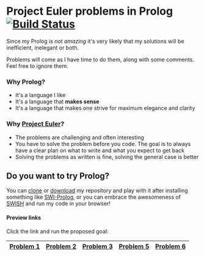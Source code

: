 # Project Euler problems in Prolog [![Build Status](https://api.cirrus-ci.com/github/fp555/euler-prolog.svg)](https://cirrus-ci.com/github/fp555/euler-prolog)
Since my Prolog is *not amazing* it's very likely that my solutions will be inefficient, inelegant or both.

Problems will come as I have time to do them, along with some comments. Feel free to ignore them.
### Why Prolog?
- It's a language I like
- It's a language that **makes sense**
- It's a language that makes one strive for maximum elegance and clarity
### Why [Project Euler](https://projecteuler.net/about)?
- The problems are challenging and often interesting
- You have to solve the problem before you code. The goal is to always have a clear plan on what to write and what you expect to get back
- Solving the problems as written is fine, solving the general case is better
## Do you want to try Prolog?
You can [clone](https://help.github.com/en/articles/cloning-a-repository) or [download](https://github.com/fp555/euler-prolog/archive/master.zip) my repository and play with it after installing something like [SWI-Prolog](https://www.swi-prolog.org/Download.html), or you can embrace the awesomeness of [SWISH](https://swish.swi-prolog.org/) and run my code in your browser!
#### Preview links
Click the link and run the proposed goal:

[Problem 1](http://swish.swi-prolog.org/?code=https://github.com/fp555/euler-prolog/raw/master/euler001.pro) | [Problem 2](http://swish.swi-prolog.org/?code=https://github.com/fp555/euler-prolog/raw/master/euler002.pro) | [Problem 3](http://swish.swi-prolog.org/?code=https://github.com/fp555/euler-prolog/raw/master/euler003.pro) | [Problem 5](http://swish.swi-prolog.org/?code=https://github.com/fp555/euler-prolog/raw/master/euler005.pro) | [Problem 6](http://swish.swi-prolog.org/?code=https://github.com/fp555/euler-prolog/raw/master/euler006.pro)
--- | --- | --- | --- | ---